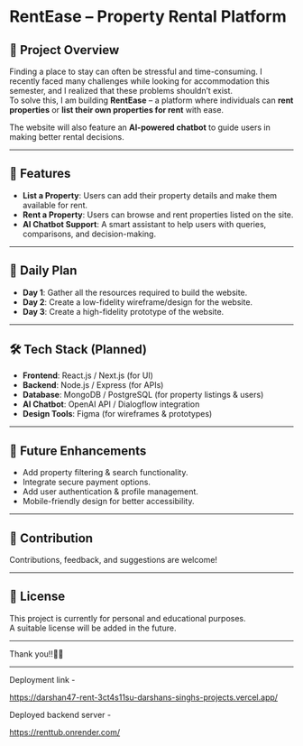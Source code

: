 # RentEase – Property Rental Platform

## 📖 Project Overview
Finding a place to stay can often be stressful and time-consuming. I recently faced many challenges while looking for accommodation this semester, and I realized that these problems shouldn’t exist.  
To solve this, I am building **RentEase** – a platform where individuals can **rent properties** or **list their own properties for rent** with ease.  

The website will also feature an **AI-powered chatbot** to guide users in making better rental decisions.  

---

## 🚀 Features
- **List a Property**: Users can add their property details and make them available for rent.  
- **Rent a Property**: Users can browse and rent properties listed on the site.  
- **AI Chatbot Support**: A smart assistant to help users with queries, comparisons, and decision-making.  

---

## 📅 Daily Plan
- **Day 1**: Gather all the resources required to build the website.  
- **Day 2**: Create a low-fidelity wireframe/design for the website.  
- **Day 3**: Create a high-fidelity prototype of the website.  

---

## 🛠️ Tech Stack (Planned)
- **Frontend**: React.js / Next.js (for UI)  
- **Backend**: Node.js / Express (for APIs)  
- **Database**: MongoDB / PostgreSQL (for property listings & users)  
- **AI Chatbot**: OpenAI API / Dialogflow integration  
- **Design Tools**: Figma (for wireframes & prototypes)  

---

## 📌 Future Enhancements
- Add property filtering & search functionality.  
- Integrate secure payment options.  
- Add user authentication & profile management.  
- Mobile-friendly design for better accessibility.  

---

## 🤝 Contribution
Contributions, feedback, and suggestions are welcome!  

---

## 📄 License
This project is currently for personal and educational purposes.  
A suitable license will be added in the future.  

---

Thank you!!🍑🍑

---

Deployment link - 

https://darshan47-rent-3ct4s11su-darshans-singhs-projects.vercel.app/


Deployed backend server - 

https://renttub.onrender.com/
